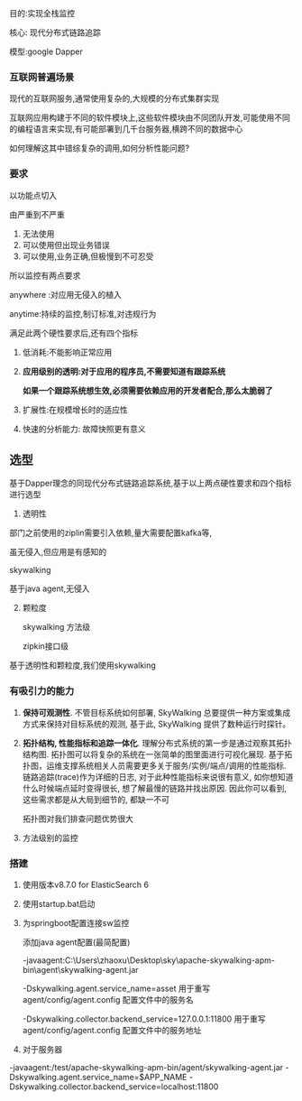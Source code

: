 目的:实现全栈监控

核心: 现代分布式链路追踪

模型:google Dapper



### 互联网普遍场景

现代的互联网服务,通常使用复杂的,大规模的分布式集群实现

互联网应用构建于不同的软件模块上,这些软件模块由不同团队开发,可能使用不同的编程语言来实现,有可能部署到几千台服务器,横跨不同的数据中心

如何理解这其中错综复杂的调用,如何分析性能问题?



### 要求

以功能点切入

由严重到不严重

1. 无法使用
2. 可以使用但出现业务错误
3. 可以使用,业务正确,但极慢到不可忍受

所以监控有两点要求

anywhere :对应用无侵入的植入

anytime:持续的监控,制订标准,对违规行为



满足此两个硬性要求后,还有四个指标

1. 低消耗:不能影响正常应用

2. **应用级别的透明:对于应用的程序员,不需要知道有跟踪系统**

   **如果一个跟踪系统想生效,必须需要依赖应用的开发者配合,那么太脆弱了**

3. 扩展性:在规模增长时的适应性

4. 快速的分析能力: 故障快照更有意义



## 选型

基于Dapper理念的同现代分布式链路追踪系统,基于以上两点硬性要求和四个指标进行选型

1. 透明性

部门之前使用的ziplin需要引入依赖,量大需要配置kafka等,

虽无侵入,但应用是有感知的

skywalking

基于java agent,无侵入

2. 颗粒度

   skywalking 方法级

   zipkin接口级



基于透明性和颗粒度,我们使用skywalking



### 有吸引力的能力

1. **保持可观测性**. 不管目标系统如何部署, SkyWalking 总要提供一种方案或集成方式来保持对目标系统的观测, 基于此, SkyWalking 提供了数种运行时探针。

2. **拓扑结构, 性能指标和追踪一体化**. 理解分布式系统的第一步是通过观察其拓扑结构图. 拓扑图可以将复杂的系统在一张简单的图里面进行可视化展现. 基于拓扑图，运维支撑系统相关人员需要更多关于服务/实例/端点/调用的性能指标. 链路追踪(trace)作为详细的日志, 对于此种性能指标来说很有意义, 如你想知道什么时候端点延时变得很长, 想了解最慢的链路并找出原因. 因此你可以看到, 这些需求都是从大局到细节的, 都缺一不可

   拓扑图对我们排查问题优势很大

3. 方法级别的监控





### 搭建

1. 使用版本v8.7.0 for ElasticSearch 6 

2. 使用startup.bat启动

3. 为springboot配置连接sw监控

   添加java agent配置(最简配置)

   -javaagent:C:\Users\zhaoxu\Desktop\sky\apache-skywalking-apm-bin\agent\skywalking-agent.jar
   
   -Dskywalking.agent.service_name=asset             用于重写 agent/config/agent.config 配置文件中的服务名
   
    -Dskywalking.collector.backend_service=127.0.0.1:11800            用于重写agent/config/agent.config 配置文件中的服务地址

4. 对于服务器

-javaagent:/test/apache-skywalking-apm-bin/agent/skywalking-agent.jar -Dskywalking.agent.service_name=$APP_NAME -Dskywalking.collector.backend_service=localhost:11800